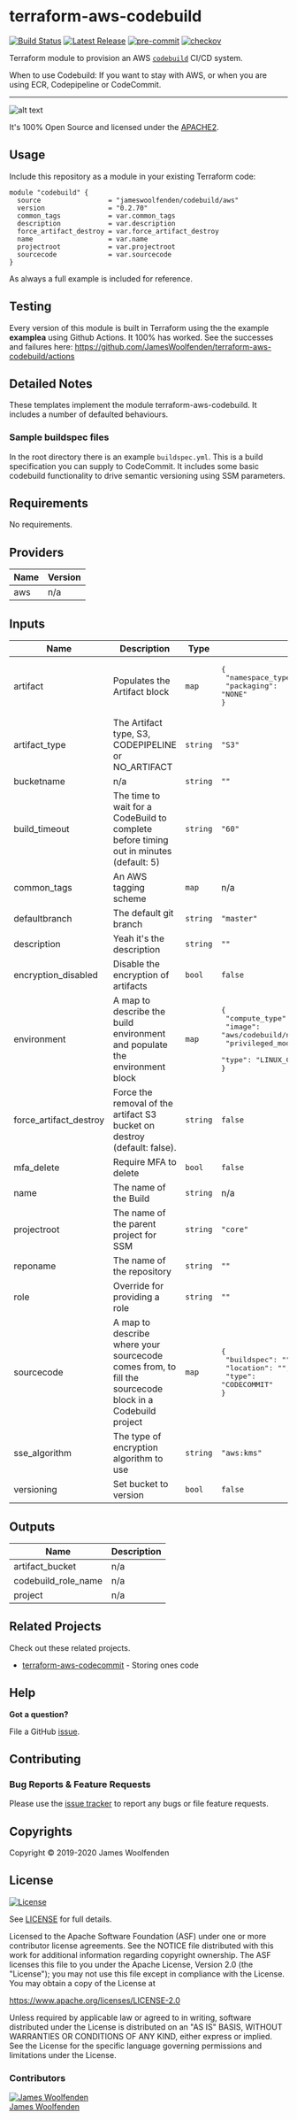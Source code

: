 # terraform-aws-codebuild

[![Build Status](https://github.com/JamesWoolfenden/terraform-aws-codebuild/workflows/Verify%20and%20Bump/badge.svg?branch=master)](https://github.com/JamesWoolfenden/terraform-aws-codebuild)
[![Latest Release](https://img.shields.io/github/release/JamesWoolfenden/terraform-aws-codebuild.svg)](https://github.com/JamesWoolfenden/terraform-aws-codebuild/releases/latest)
[![pre-commit](https://img.shields.io/badge/pre--commit-enabled-brightgreen?logo=pre-commit&logoColor=white)](https://github.com/pre-commit/pre-commit)
[![checkov](https://img.shields.io/badge/checkov-verified-brightgreen)](https://www.checkov.io/)

Terraform module to provision an AWS [`codebuild`](https://aws.amazon.com/codebuild/) CI/CD system.

When to use Codebuild:
If you want to stay with AWS, or when you are using ECR, Codepipeline or CodeCommit.

---

![alt text](./diagram/codebuild.png)

It's 100% Open Source and licensed under the [APACHE2](LICENSE).

## Usage

Include this repository as a module in your existing Terraform code:

```hcl
module "codebuild" {
  source                 = "jameswoolfenden/codebuild/aws"
  version                = "0.2.70"
  common_tags            = var.common_tags
  description            = var.description
  force_artifact_destroy = var.force_artifact_destroy
  name                   = var.name
  projectroot            = var.projectroot
  sourcecode             = var.sourcecode
}
```

As always a full example is included for reference.

## Testing

Every version of this module is built in Terraform using the the example **examplea** using Github Actions. It 100% has worked.
See the successes and failures here: <https://github.com/JamesWoolfenden/terraform-aws-codebuild/actions>

## Detailed Notes

These templates implement the module terraform-aws-codebuild. It includes a number of defaulted behaviours.

### Sample buildspec files

In the root directory there is an example `buildspec.yml`. This is a build specification you can supply to CodeCommit. It includes some basic codebuild functionality to drive semantic versioning using SSM parameters.

<!-- BEGINNING OF PRE-COMMIT-TERRAFORM DOCS HOOK -->

## Requirements

No requirements.

## Providers

| Name | Version |
| ---- | ------- |
| aws  | n/a     |

## Inputs

| Name                   | Description                                                                                             | Type     | Default                                                                                                                                                                | Required |
| ---------------------- | ------------------------------------------------------------------------------------------------------- | -------- | ---------------------------------------------------------------------------------------------------------------------------------------------------------------------- | :------: |
| artifact               | Populates the Artifact block                                                                            | `map`    | <pre>{<br> "namespace_type": "NONE",<br> "packaging": "NONE"<br>}</pre>                                                                                                |    no    |
| artifact_type          | The Artifact type, S3, CODEPIPELINE or NO_ARTIFACT                                                      | `string` | `"S3"`                                                                                                                                                                 |    no    |
| bucketname             | n/a                                                                                                     | `string` | `""`                                                                                                                                                                   |    no    |
| build_timeout          | The time to wait for a CodeBuild to complete before timing out in minutes (default: 5)                  | `string` | `"60"`                                                                                                                                                                 |    no    |
| common_tags            | An AWS tagging scheme                                                                                   | `map`    | n/a                                                                                                                                                                    |   yes    |
| defaultbranch          | The default git branch                                                                                  | `string` | `"master"`                                                                                                                                                             |    no    |
| description            | Yeah it's the description                                                                               | `string` | `""`                                                                                                                                                                   |    no    |
| encryption_disabled    | Disable the encryption of artifacts                                                                     | `bool`   | `false`                                                                                                                                                                |    no    |
| environment            | A map to describe the build environment and populate the environment block                              | `map`    | <pre>{<br> "compute_type": "BUILD_GENERAL1_SMALL",<br> "image": "aws/codebuild/nodejs:6.3.1",<br> "privileged_mode": "false",<br> "type": "LINUX_CONTAINER"<br>}</pre> |    no    |
| force_artifact_destroy | Force the removal of the artifact S3 bucket on destroy (default: false).                                | `string` | `false`                                                                                                                                                                |    no    |
| mfa_delete             | Require MFA to delete                                                                                   | `bool`   | `false`                                                                                                                                                                |    no    |
| name                   | The name of the Build                                                                                   | `string` | n/a                                                                                                                                                                    |   yes    |
| projectroot            | The name of the parent project for SSM                                                                  | `string` | `"core"`                                                                                                                                                               |    no    |
| reponame               | The name of the repository                                                                              | `string` | `""`                                                                                                                                                                   |    no    |
| role                   | Override for providing a role                                                                           | `string` | `""`                                                                                                                                                                   |    no    |
| sourcecode             | A map to describe where your sourcecode comes from, to fill the sourcecode block in a Codebuild project | `map`    | <pre>{<br> "buildspec": "",<br> "location": "",<br> "type": "CODECOMMIT"<br>}</pre>                                                                                    |    no    |
| sse_algorithm          | The type of encryption algorithm to use                                                                 | `string` | `"aws:kms"`                                                                                                                                                            |    no    |
| versioning             | Set bucket to version                                                                                   | `bool`   | `false`                                                                                                                                                                |    no    |

## Outputs

| Name                | Description |
| ------------------- | ----------- |
| artifact_bucket     | n/a         |
| codebuild_role_name | n/a         |
| project             | n/a         |

<!-- END OF PRE-COMMIT-TERRAFORM DOCS HOOK -->

## Related Projects

Check out these related projects.

- [terraform-aws-codecommit](https://github.com/jameswoolfenden/terraform-aws-codebuild) - Storing ones code

## Help

**Got a question?**

File a GitHub [issue](https://github.com/jameswoolfenden/terraform-aws-codebuild/issues).

## Contributing

### Bug Reports & Feature Requests

Please use the [issue tracker](https://github.com/jameswoolfenden/terraform-aws-codebuild/issues) to report any bugs or file feature requests.

## Copyrights

Copyright © 2019-2020 James Woolfenden

## License

[![License](https://img.shields.io/badge/License-Apache%202.0-blue.svg)](https://opensource.org/licenses/Apache-2.0)

See [LICENSE](LICENSE) for full details.

Licensed to the Apache Software Foundation (ASF) under one
or more contributor license agreements. See the NOTICE file
distributed with this work for additional information
regarding copyright ownership. The ASF licenses this file
to you under the Apache License, Version 2.0 (the
"License"); you may not use this file except in compliance
with the License. You may obtain a copy of the License at

<https://www.apache.org/licenses/LICENSE-2.0>

Unless required by applicable law or agreed to in writing,
software distributed under the License is distributed on an
"AS IS" BASIS, WITHOUT WARRANTIES OR CONDITIONS OF ANY
KIND, either express or implied. See the License for the
specific language governing permissions and limitations
under the License.

### Contributors

[![James Woolfenden][jameswoolfenden_avatar]][jameswoolfenden_homepage]<br/>[James Woolfenden][jameswoolfenden_homepage]

[jameswoolfenden_homepage]: https://github.com/jameswoolfenden
[jameswoolfenden_avatar]: https://github.com/jameswoolfenden.png?size=150
[github]: https://github.com/jameswoolfenden
[linkedin]: https://www.linkedin.com/in/jameswoolfenden/
[twitter]: https://twitter.com/JimWoolfenden
[share_twitter]: https://twitter.com/intent/tweet/?text=terraform-aws-codebuild&url=https://github.com/jameswoolfenden/terraform-aws-codebuild
[share_linkedin]: https://www.linkedin.com/shareArticle?mini=true&title=terraform-aws-codebuild&url=https://github.com/jameswoolfenden/terraform-aws-codebuild
[share_reddit]: https://reddit.com/submit/?url=https://github.com/jameswoolfenden/terraform-aws-codebuild
[share_facebook]: https://facebook.com/sharer/sharer.php?u=https://github.com/jameswoolfenden/terraform-aws-codebuild
[share_email]: mailto:?subject=terraform-aws-codebuild&body=https://github.com/jameswoolfenden/terraform-aws-codebuild
